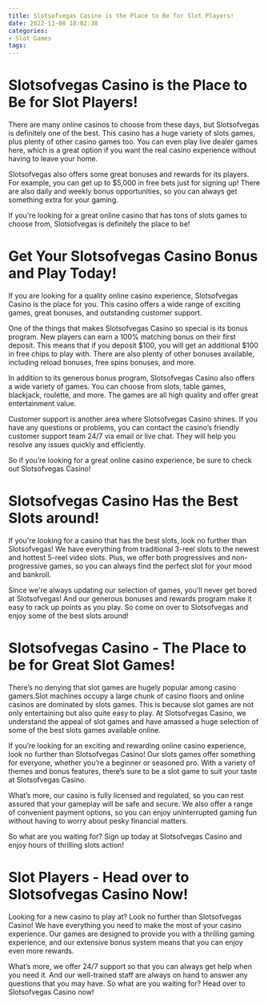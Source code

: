 ```yaml
---
title: Slotsofvegas Casino is the Place to Be for Slot Players!
date: 2022-11-08 18:02:38
categories:
- Slot Games
tags:
---
```



#  Slotsofvegas Casino is the Place to Be for Slot Players!

There are many online casinos to choose from these days, but Slotsofvegas is definitely one of the best. This casino has a huge variety of slots games, plus plenty of other casino games too. You can even play live dealer games here, which is a great option if you want the real casino experience without having to leave your home.

Slotsofvegas also offers some great bonuses and rewards for its players. For example, you can get up to $5,000 in free bets just for signing up! There are also daily and weekly bonus opportunities, so you can always get something extra for your gaming.

If you're looking for a great online casino that has tons of slots games to choose from, Slotsofvegas is definitely the place to be!

#  Get Your Slotsofvegas Casino Bonus and Play Today!

If you are looking for a quality online casino experience, Slotsofvegas Casino is the place for you. This casino offers a wide range of exciting games, great bonuses, and outstanding customer support.

One of the things that makes Slotsofvegas Casino so special is its bonus program. New players can earn a 100% matching bonus on their first deposit. This means that if you deposit $100, you will get an additional $100 in free chips to play with. There are also plenty of other bonuses available, including reload bonuses, free spins bonuses, and more.

In addition to its generous bonus program, Slotsofvegas Casino also offers a wide variety of games. You can choose from slots, table games, blackjack, roulette, and more. The games are all high quality and offer great entertainment value.

Customer support is another area where Slotsofvegas Casino shines. If you have any questions or problems, you can contact the casino’s friendly customer support team 24/7 via email or live chat. They will help you resolve any issues quickly and efficiently.

So if you’re looking for a great online casino experience, be sure to check out Slotsofvegas Casino!

#  Slotsofvegas Casino Has the Best Slots around!

If you're looking for a casino that has the best slots, look no further than Slotsofvegas! We have everything from traditional 3-reel slots to the newest and hottest 5-reel video slots. Plus, we offer both progressives and non-progressive games, so you can always find the perfect slot for your mood and bankroll.

Since we're always updating our selection of games, you'll never get bored at Slotsofvegas! And our generous bonuses and rewards program make it easy to rack up points as you play. So come on over to Slotsofvegas and enjoy some of the best slots around!

#  Slotsofvegas Casino - The Place to be for Great Slot Games!

There’s no denying that slot games are hugely popular among casino gamers.Slot machines occupy a large chunk of casino floors and online casinos are dominated by slots games. This is because slot games are not only entertaining but also quite easy to play. At Slotsofvegas Casino, we understand the appeal of slot games and have amassed a huge selection of some of the best slots games available online.

If you’re looking for an exciting and rewarding online casino experience, look no further than Slotsofvegas Casino! Our slots games offer something for everyone, whether you’re a beginner or seasoned pro. With a variety of themes and bonus features, there’s sure to be a slot game to suit your taste at Slotsofvegas Casino.

What’s more, our casino is fully licensed and regulated, so you can rest assured that your gameplay will be safe and secure. We also offer a range of convenient payment options, so you can enjoy uninterrupted gaming fun without having to worry about pesky financial matters.

So what are you waiting for? Sign up today at Slotsofvegas Casino and enjoy hours of thrilling slots action!

#  Slot Players - Head over to Slotsofvegas Casino Now!

Looking for a new casino to play at? Look no further than Slotsofvegas Casino! We have everything you need to make the most of your casino experience. Our games are designed to provide you with a thrilling gaming experience, and our extensive bonus system means that you can enjoy even more rewards.

What’s more, we offer 24/7 support so that you can always get help when you need it. And our well-trained staff are always on hand to answer any questions that you may have. So what are you waiting for? Head over to Slotsofvegas Casino now!